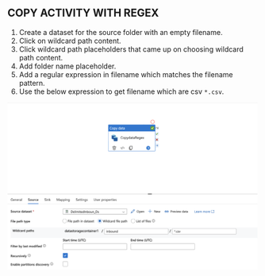 ## **COPY ACTIVITY WITH REGEX**


1. Create a dataset for the source folder with an empty filename.
2. Click on wildcard path content.
3. Click wildcard path placeholders that came up on choosing wildcard path content.
4. Add folder name placeholder.
5. Add a regular expression in filename which matches the filename pattern.
6. Use the below expression to get filename which are csv `*.csv`.

<img width="900" alt="regex" src="https://github.com/rajeshreddy185/polls/blob/main/mysite3-20210509T044718Z-001/mysite3/mysite3/Screenshot%202025-09-17%20at%2010.01.01%20PM.png" />
